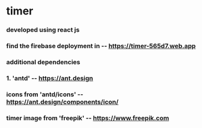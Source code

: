 # timer

### developed using react js 
### find the firebase deployment in -- https://timer-565d7.web.app

### additional dependencies 
### 1. 'antd' -- https://ant.design 

### icons from 'antd/icons' -- https://ant.design/components/icon/
### timer image from 'freepik' -- https://www.freepik.com

